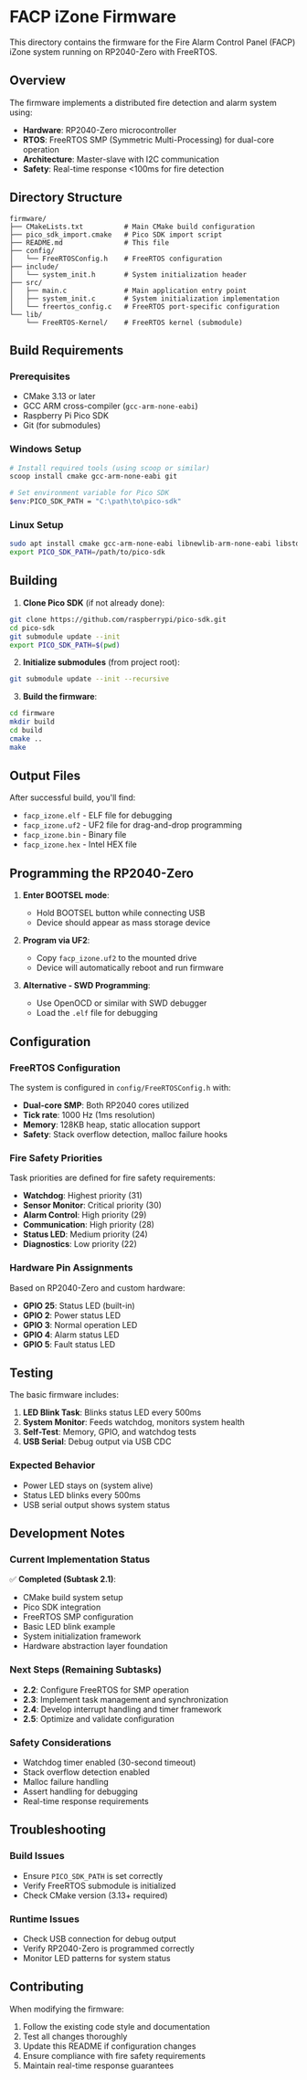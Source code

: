 # FACP iZone Firmware

This directory contains the firmware for the Fire Alarm Control Panel (FACP) iZone system running on RP2040-Zero with FreeRTOS.

## Overview

The firmware implements a distributed fire detection and alarm system using:
- **Hardware**: RP2040-Zero microcontroller
- **RTOS**: FreeRTOS SMP (Symmetric Multi-Processing) for dual-core operation
- **Architecture**: Master-slave with I2C communication
- **Safety**: Real-time response <100ms for fire detection

## Directory Structure

```
firmware/
├── CMakeLists.txt          # Main CMake build configuration
├── pico_sdk_import.cmake   # Pico SDK import script
├── README.md               # This file
├── config/
│   └── FreeRTOSConfig.h    # FreeRTOS configuration
├── include/
│   └── system_init.h       # System initialization header
├── src/
│   ├── main.c              # Main application entry point
│   ├── system_init.c       # System initialization implementation
│   └── freertos_config.c   # FreeRTOS port-specific configuration
└── lib/
    └── FreeRTOS-Kernel/    # FreeRTOS kernel (submodule)
```

## Build Requirements

### Prerequisites
- CMake 3.13 or later
- GCC ARM cross-compiler (`gcc-arm-none-eabi`)
- Raspberry Pi Pico SDK
- Git (for submodules)

### Windows Setup
```bash
# Install required tools (using scoop or similar)
scoop install cmake gcc-arm-none-eabi git

# Set environment variable for Pico SDK
$env:PICO_SDK_PATH = "C:\path\to\pico-sdk"
```

### Linux Setup
```bash
sudo apt install cmake gcc-arm-none-eabi libnewlib-arm-none-eabi libstdc++-arm-none-eabi-newlib
export PICO_SDK_PATH=/path/to/pico-sdk
```

## Building

1. **Clone Pico SDK** (if not already done):
```bash
git clone https://github.com/raspberrypi/pico-sdk.git
cd pico-sdk
git submodule update --init
export PICO_SDK_PATH=$(pwd)
```

2. **Initialize submodules** (from project root):
```bash
git submodule update --init --recursive
```

3. **Build the firmware**:
```bash
cd firmware
mkdir build
cd build
cmake ..
make
```

## Output Files

After successful build, you'll find:
- `facp_izone.elf` - ELF file for debugging
- `facp_izone.uf2` - UF2 file for drag-and-drop programming
- `facp_izone.bin` - Binary file
- `facp_izone.hex` - Intel HEX file

## Programming the RP2040-Zero

1. **Enter BOOTSEL mode**:
   - Hold BOOTSEL button while connecting USB
   - Device should appear as mass storage device

2. **Program via UF2**:
   - Copy `facp_izone.uf2` to the mounted drive
   - Device will automatically reboot and run firmware

3. **Alternative - SWD Programming**:
   - Use OpenOCD or similar with SWD debugger
   - Load the `.elf` file for debugging

## Configuration

### FreeRTOS Configuration
The system is configured in `config/FreeRTOSConfig.h` with:
- **Dual-core SMP**: Both RP2040 cores utilized
- **Tick rate**: 1000 Hz (1ms resolution)
- **Memory**: 128KB heap, static allocation support
- **Safety**: Stack overflow detection, malloc failure hooks

### Fire Safety Priorities
Task priorities are defined for fire safety requirements:
- **Watchdog**: Highest priority (31)
- **Sensor Monitor**: Critical priority (30)
- **Alarm Control**: High priority (29)
- **Communication**: High priority (28)
- **Status LED**: Medium priority (24)
- **Diagnostics**: Low priority (22)

### Hardware Pin Assignments
Based on RP2040-Zero and custom hardware:
- **GPIO 25**: Status LED (built-in)
- **GPIO 2**: Power status LED
- **GPIO 3**: Normal operation LED
- **GPIO 4**: Alarm status LED
- **GPIO 5**: Fault status LED

## Testing

The basic firmware includes:
1. **LED Blink Task**: Blinks status LED every 500ms
2. **System Monitor**: Feeds watchdog, monitors system health
3. **Self-Test**: Memory, GPIO, and watchdog tests
4. **USB Serial**: Debug output via USB CDC

### Expected Behavior
- Power LED stays on (system alive)
- Status LED blinks every 500ms
- USB serial output shows system status

## Development Notes

### Current Implementation Status
✅ **Completed (Subtask 2.1)**:
- CMake build system setup
- Pico SDK integration
- FreeRTOS SMP configuration
- Basic LED blink example
- System initialization framework
- Hardware abstraction layer foundation

### Next Steps (Remaining Subtasks)
- **2.2**: Configure FreeRTOS for SMP operation
- **2.3**: Implement task management and synchronization
- **2.4**: Develop interrupt handling and timer framework
- **2.5**: Optimize and validate configuration

### Safety Considerations
- Watchdog timer enabled (30-second timeout)
- Stack overflow detection enabled
- Malloc failure handling
- Assert handling for debugging
- Real-time response requirements

## Troubleshooting

### Build Issues
- Ensure `PICO_SDK_PATH` is set correctly
- Verify FreeRTOS submodule is initialized
- Check CMake version (3.13+ required)

### Runtime Issues
- Check USB connection for debug output
- Verify RP2040-Zero is programmed correctly
- Monitor LED patterns for system status

## Contributing

When modifying the firmware:
1. Follow the existing code style and documentation
2. Test all changes thoroughly
3. Update this README if configuration changes
4. Ensure compliance with fire safety requirements
5. Maintain real-time response guarantees 